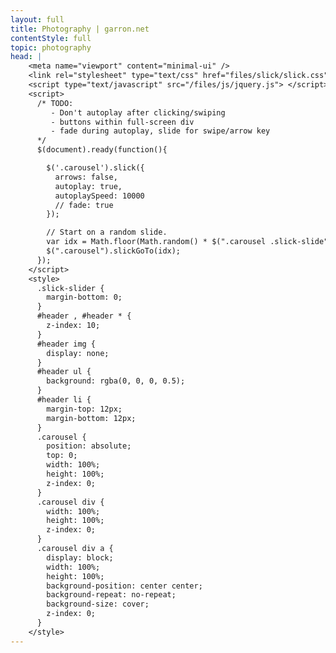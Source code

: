 ```yaml
---
layout: full
title: Photography | garron.net
contentStyle: full
topic: photography
head: |
    <meta name="viewport" content="minimal-ui" />
    <link rel="stylesheet" type="text/css" href="files/slick/slick.css"/>
    <script type="text/javascript" src="/files/js/jquery.js"> </script>
    <script>
      /* TODO:
         - Don't autoplay after clicking/swiping
         - buttons within full-screen div
         - fade during autoplay, slide for swipe/arrow key
      */
      $(document).ready(function(){

        $('.carousel').slick({
          arrows: false,
          autoplay: true,
          autoplaySpeed: 10000
          // fade: true
        });

        // Start on a random slide.
        var idx = Math.floor(Math.random() * $(".carousel .slick-slide").length);
        $(".carousel").slickGoTo(idx);
      });
    </script>
    <style>
      .slick-slider {
        margin-bottom: 0;
      }
      #header , #header * {
        z-index: 10;
      }
      #header img {
        display: none;
      }
      #header ul {
        background: rgba(0, 0, 0, 0.5);
      }
      #header li {
        margin-top: 12px;
        margin-bottom: 12px;
      }
      .carousel {
        position: absolute;
        top: 0;
        width: 100%;
        height: 100%;
        z-index: 0;
      }
      .carousel div {
        width: 100%;
        height: 100%;
        z-index: 0;
      }
      .carousel div a {
        display: block;
        width: 100%;
        height: 100%;
        background-position: center center;
        background-repeat: no-repeat;
        background-size: cover;
        z-index: 0;
      }
    </style>
---
```


<div class="carousel">
  <div><a href="2560px/DSC00151.jpg" style="background-image: url('2560px/DSC00151.jpg')"> </a></div>
  <div><a href="2560px/DSC00442_.jpg" style="background-image: url('2560px/DSC00442_.jpg')"> </a></div>
  <div><a href="2560px/DSC00482.jpg" style="background-image: url('2560px/DSC00482.jpg')"> </a></div>
  <div><a href="2560px/DSC03400.jpg" style="background-image: url('2560px/DSC03400.jpg')"> </a></div>
  <div><a href="2560px/DSC08606.jpg" style="background-image: url('2560px/DSC08606.jpg')"> </a></div>
  <div><a href="2560px/DSC08938.jpg" style="background-image: url('2560px/DSC08938.jpg')"> </a></div>
  <div><a href="2560px/DSC08963.jpg" style="background-image: url('2560px/DSC08963.jpg')"> </a></div>
  <div><a href="2560px/DSC08993.jpg" style="background-image: url('2560px/DSC08993.jpg')"> </a></div>
  <div><a href="2560px/DSC08994.jpg" style="background-image: url('2560px/DSC08994.jpg')"> </a></div>
  <div><a href="2560px/DSC09136.jpg" style="background-image: url('2560px/DSC09136.jpg')"> </a></div>
  <div><a href="2560px/DSC09222.jpg" style="background-image: url('2560px/DSC09222.jpg')"> </a></div>
  <div><a href="2560px/DSC09275.jpg" style="background-image: url('2560px/DSC09275.jpg')"> </a></div>
  <div><a href="2560px/DSC09627.jpg" style="background-image: url('2560px/DSC09627.jpg')"> </a></div>
  <div><a href="2560px/DSC09838.jpg" style="background-image: url('2560px/DSC09838.jpg')"> </a></div>
  <div><a href="2560px/IMG_0004_7_8_tonemapped.jpg" style="background-image: url('2560px/IMG_0004_7_8_tonemapped.jpg')"> </a></div>
  <div><a href="2560px/IMG_0971.jpg" style="background-image: url('2560px/IMG_0971.jpg')"> </a></div>
  <div><a href="2560px/IMG_1654_7_8_fused.jpg" style="background-image: url('2560px/IMG_1654_7_8_fused.jpg')"> </a></div>
  <div><a href="2560px/IMG_1896_899_900_tonemapped.jpg" style="background-image: url('2560px/IMG_1896_899_900_tonemapped.jpg')"> </a></div>
  <div><a href="2560px/IMG_2348.jpg" style="background-image: url('2560px/IMG_2348.jpg')"> </a></div>
  <div><a href="2560px/IMG_3042.jpg" style="background-image: url('2560px/IMG_3042.jpg')"> </a></div>
  <div><a href="2560px/IMG_3247_tonemapped.jpg" style="background-image: url('2560px/IMG_3247_tonemapped.jpg')"> </a></div>
  <div><a href="2560px/IMG_6271.jpg" style="background-image: url('2560px/IMG_6271.jpg')"> </a></div>
  <div><a href="2560px/IMG_9818_19_20_21_22_23_24_tonemapped_fused.jpg" style="background-image: url('2560px/IMG_9818_19_20_21_22_23_24_tonemapped_fused.jpg')"> </a></div>
  <div><a href="2560px/Sky after FNW..jpg" style="background-image: url('2560px/Sky after FNW..jpg')"> </a></div>
  <div><a href="2560px/old_union_all_in_focus.jpg" style="background-image: url('2560px/old_union_all_in_focus.jpg')"> </a></div>
  <div><a href="2560px/IMG_0947_51_tonemapped.jpg" style="background-image: url('2560px/IMG_0947_51_tonemapped.jpg')"> </a></div>
</div>

<script type="text/javascript" src="files/slick/slick.js"> </script>
